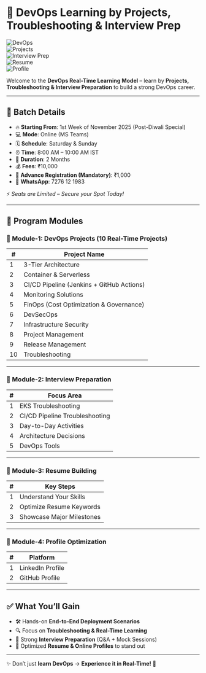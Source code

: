 # 🚀 DevOps Learning by Projects, Troubleshooting & Interview Prep  

![DevOps](https://img.shields.io/badge/DevOps-Real--Time-blue?style=flat-square&logo=devops)  
![Projects](https://img.shields.io/badge/Projects-10-green?style=flat-square&logo=github)  
![Interview Prep](https://img.shields.io/badge/Interview-Preparation-orange?style=flat-square&logo=googlemeet)  
![Resume](https://img.shields.io/badge/Resume-Building-success?style=flat-square&logo=resume)  
![Profile](https://img.shields.io/badge/Profile-Optimization-yellow?style=flat-square&logo=linkedin)  

Welcome to the **DevOps Real-Time Learning Model** – learn by **Projects, Troubleshooting & Interview Preparation** to build a strong DevOps career.  

---

## 📅 Batch Details  

- 🔥 **Starting From**: 1st Week of November 2025 (Post-Diwali Special)  
- 💻 **Mode**: Online (MS Teams)  
- 🗓️ **Schedule**: Saturday & Sunday  
- ⏰ **Time**: 8:00 AM – 10:00 AM IST  
- 📅 **Duration**: 2 Months  
- 💰 **Fees**: ₹10,000  
- 📝 **Advance Registration (Mandatory)**: ₹1,000  
- 📱 **WhatsApp**: 7276 12 1983  

⚡ *Seats are Limited – Secure your Spot Today!*  

---

## 📌 Program Modules  

### 🔹 Module-1: DevOps Projects (10 Real-Time Projects)  

| #  | Project Name |
|----|--------------|
| 1  | 3-Tier Architecture |
| 2  | Container & Serverless |
| 3  | CI/CD Pipeline (Jenkins + GitHub Actions) |
| 4  | Monitoring Solutions |
| 5  | FinOps (Cost Optimization & Governance) |
| 6  | DevSecOps |
| 7  | Infrastructure Security |
| 8  | Project Management |
| 9  | Release Management |
| 10 | Troubleshooting |

---

### 🔹 Module-2: Interview Preparation  

| #  | Focus Area |
|----|-------------|
| 1  | EKS Troubleshooting |
| 2  | CI/CD Pipeline Troubleshooting |
| 3  | Day-to-Day Activities |
| 4  | Architecture Decisions |
| 5  | DevOps Tools |

---

### 🔹 Module-3: Resume Building  

| #  | Key Steps |
|----|------------|
| 1  | Understand Your Skills |
| 2  | Optimize Resume Keywords |
| 3  | Showcase Major Milestones |

---

### 🔹 Module-4: Profile Optimization  

| #  | Platform |
|----|-----------|
| 1  | LinkedIn Profile |
| 2  | GitHub Profile |

---

## ✅ What You’ll Gain  

- 🛠️ Hands-on **End-to-End Deployment Scenarios**  
- 🔍 Focus on **Troubleshooting & Real-Time Learning**  
- 🎯 Strong **Interview Preparation** (Q&A + Mock Sessions)  
- 📄 Optimized **Resume & Online Profiles** to stand out  

---

✨ Don’t just **learn DevOps** → **Experience it in Real-Time!** 🚀  